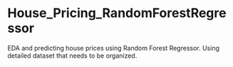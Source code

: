 # House_Pricing_RandomForestRegressor
EDA and predicting house prices using Random Forest Regressor. Using detailed dataset that needs to be organized.

